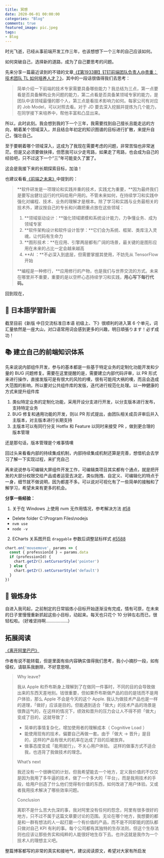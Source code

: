 ```yaml
---
title: 冥想
date: 2020-06-01 00:00:00
categories: "Blog"
comments: true
featured_image: pic.jpeg
tags:
- Blog
---
```


<!-- no node -->

<!-- more -->

时光飞逝，已经从事前端开发工作三年，也该想想下一个三年的自己应该如何。

如何突破自己，选择新的道路，成为了自己要思考的问题。

先来分享一篇最近读到的不错的文章[《【第1933期】钉钉前端团队负责人@贵重：技术团队 TL 如何培养人才？》](https://mp.weixin.qq.com/s/gfFgpjn12VCfbIk4tzTKOA)，其中的一段话很值得我们去思考：

> 简单介绍一下前端的技术专家需要具备哪些能力？我总结为三点，第一点要看是否具备解构业务问题的能力，第二点看是否具备某领域专家的能力，是团队中该领域最懂的那个人，第三点是看技术影响力如何。每家公司有对应的 Job Model，可以对照去看。对于 JD 要去深入挖掘并提炼为几个能力，在同学接下来培养中，帮他丰富和凸显出来。

所以，此时此刻。我会想到我的下一个三年，我需要找到自己擅长且能走远的方向，朝着某个领域深入，并且结合年初定的知识图谱的目标进行扩散，来提升自己，强壮自己。

至于要朝着哪个领域深入，这成为了我现在需要考虑的问题，非常苦恼也非常迷茫。但是又必须要做抉择，但愿我可以少走弯路，如果走了弯路，也会成为自己的经验吧，只不过这下一个“三”年可能变久了罢了。

这会是我接下来的长期探索目标，加油！

也建议看看[《前端之未来》](https://mp.weixin.qq.com/s/Y94UZ_AOK3HoVh9GJPYEjw)中提到的：

> **软件研发是一项理论和实践并重的技术，实践尤为重要，**因为最终我们是要写出健壮运行的代码给用户用的。不管未来如何，在持续学习和实践中强化对编程、技术、业务的理解才是根本。除了学习和实践与业务最相关的技术外，建议按自己的专长和兴趣把重点放在这些领域：
>
> 1. **领域驱动设计：**强化领域建模和系统设计能力，力争懂业务、成为领域专家
> 2. **软件架构设计和软件设计哲学：**它们会为系统、框架、类库注入灵魂，让代码有生命力
> 3. **图形技术：**在应用、引擎两层都有广阔的场景，最关键的是图形应用在未来的占比一定会越来越高
> 4. **AI ：**不必深入到底层，但需要掌握其使用，不妨先从 TensorFlow 开始
>
> **编程是一种修行，**应用修行的产物，也是我们与世界交流的方式。未来在哪里并不重要，重要的是以空杯心态持续学习和实践，**用心写下每行代码。**

回到现在，

## :notebook_with_decorative_cover: 日本語学習計画

截至目前《新版 中日交流标准日本语 初级上、下》很顺利的进入第 6 个单元，词汇量依然是一座大山，对口语常用词会感到更多的兴趣，明日頑張ります！必ず成功！

## :books: 建立自己的前端知识体系

先来说说内部组件开发，参与的基本都是一些基于特定业务的定制化功能开发和少量的 BUG 问题修复。需要在这里提醒的是，需要建立内部代码评审，以 PR 形式来进行操作，直接发版可是有很大的风险的噢，很有可能闯大祸的噢，而且会造成大范围的影响，所以要对公共组件库的发版，迭代进行规范化处理。以一种健康的方式来提升组件库

1. 类似特定业务的定制化功能，采用开设分支进行开发，以分支版本进行发布，支持特定业务
2. BUG 修复和通用功能的开发，则以 PR 形式提出，由团队相关成员评审后并入主版本，对主版本进行长期支持
3. 主版本可以有同行分支 Hotfix 和 Feature 以同时来接受 PR ，做到更合理的版本管理

还是那句话，版本管理是个难事情噢

回过头来看看内部的持续集成机制，内部持续集成机制还算是完善，想借机会去学习了解一下实现过程，来扩充自己

再来说说参与可编辑大屏组件开发工作，可编辑类项目其实都有个通点，就是把开发的大部分权限交给产品或者运营去决定，类似拖拽、自定义、可编辑化的特点于一身，细节就不做说明，因为都差不多。可以说对可视化有了一些简单的接触和了解学习，希望未来有更多的机会。

**分享一些经验：**

1. 关于在 Windows 上使用 nvm 无作用情况，参考解决方法 [#58](https://github.com/coreybutler/nvm-windows/issues/58#issuecomment-272608696)

- Delete folder C:\Program Files\nodejs
- `nvm use`
- `node -v`

2. ECharts 关系图开启 `draggable` 参数后调整鼠标样式 [#5588](https://github.com/apache/incubator-echarts/issues/5588#issuecomment-425612384)

```javascript
chart.on('mousemove', params => {
  const { professionId } = params.data
  if (professionId) {
    chart.getZr().setCursorStyle('pointer')
  } else {
    chart.getZr().setCursorStyle('default')
  }
})
```

## :horse_racing: 锻炼身体

自进入我司起，之前制定的日常锻炼小目标开始逐渐没有完成，情有可原，在未来的日子里慢慢重新抓起这些小目标，动起来。每天也只花个 10 分钟左右而已，很轻松啦。（好难坚持啊………………）

## 拓展阅读

[《离开阿里巴巴》](https://lutaonan.com/blog/leaving-alibaba/)

作者有说不能转载，但是里面有些内容确实值得我们思考，我小小摘抄一段，如有侵权，请联系我删除，不好意思呀。

> Why leave?
>
> 我从 Apple 和乔布斯身上理解到了在做同一件事时，不同的目的会导致做出来的东西天差地别。钱很重要，但如果乔布斯做产品的目的是钱而不是用户体验，那么 Apple 不会是今天的这个 Apple. 我认为做技术产品也是一样的道理，「做好」应该是目的。但能遇到适合「做大」的技术产品的场景是很靠运气的，在这样的情况下，绩效和晋升的压力会让人不得不把「做大」变成了目的，这就导致了：
>
>
> - 简单的事情复杂化，增加使用者的理解成本（ Cognitive Load ）
> - 能使用现有的技术，偏要自己再做一套。由于「做大 -> 晋升」是目的，这样的产品有很大的机率在达成了目的后被放弃。
> - 做事态度变成「能用就行」，不关心用户体验。
> 这样的做事方式不适合我，也违背了我做技术的理念。
>
> What’s next
>
> 我还没有一个很确切的计划，但我希望能去一个地方，定义我价值的不仅仅是因为我用了多牛逼的技术，做了一个多大的「平台」，而是我用技术的手段，给用户创造了什么他们觉得有价值的东西，如何改进了用户体验。又或者我用技术解决了哪些效率问题。
>
> Conclusion
>
> 离职不是什么苦大仇深的事，我对阿里没有任何的怨念，阿里有很多很好的地方，只不过不属于这篇文章要讨论的范围。无论在哪个地方，我想要的都是和一群有想法的人一起打磨一个有价值的产品，而不是不同职能的团队都只做对自己 KPI 有利的事。每个公司都有其独特的生存法则，但这个生存法则也应该让那些务实和纯粹的人能很好地生存下去。也许这就是我作为一个技术人的理想主义吧。

整篇博客都写的非常的真实和接地气，建议阅读原文，希望对大家有所启发
